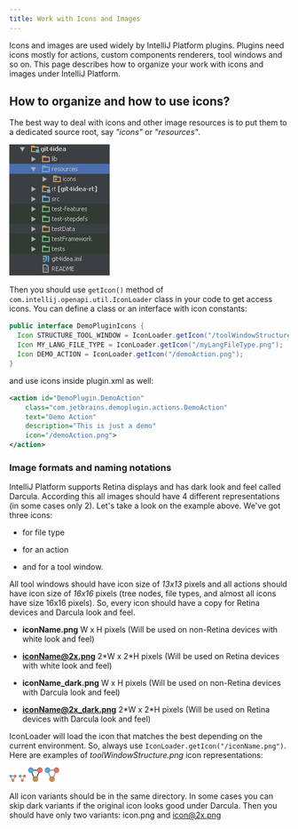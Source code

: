 ```yaml
---
title: Work with Icons and Images
---
```



Icons and images are used widely by IntelliJ Platform plugins.
Plugins need icons mostly for actions, custom components renderers, tool windows and so on.
This page describes how to organize your work with icons and images under IntelliJ Platform.

## How to organize and how to use icons?

The best way to deal with icons and other image resources is to put them to a dedicated source root, say *"icons"* or *"resources"*.

![Icons](img/icons1.png)

Then you should use `getIcon()` method of `com.intellij.openapi.util.IconLoader` class in your code to get access icons.
You can define a class or an interface with icon constants:

```java
public interface DemoPluginIcons {
  Icon STRUCTURE_TOOL_WINDOW = IconLoader.getIcon("/toolWindowStructure.png");
  Icon MY_LANG_FILE_TYPE = IconLoader.getIcon("/myLangFileType.png");
  Icon DEMO_ACTION = IconLoader.getIcon("/demoAction.png");
}
```
and use icons inside plugin.xml as well:

```xml
<action id="DemoPlugin.DemoAction"
    class="com.jetbrains.demoplugin.actions.DemoAction"
    text="Demo Action"
    description="This is just a demo"
    icon="/demoAction.png">
</action>
```

### Image formats and naming notations

IntelliJ Platform supports Retina displays and has dark look and feel called Darcula.
According this all images should have 4 different representations (in some cases only 2).
Let's take a look on the example above.
We've got three icons:

*  for file type

*  for an action

*  and for a tool window.

All tool windows should have icon size of *13x13*  pixels and all actions should have icon size of *16x16*  pixels (tree nodes, file types, and almost all icons have size 16x16 pixels).
So, every icon should have a copy for Retina devices and Darcula look and feel.

*  **iconName.png** W x H pixels (Will be used on non-Retina devices with white look and feel)

*  **iconName@2x.png** 2\*W x 2\*H pixels (Will be used on Retina devices with white look and feel)

*  **iconName_dark.png** W x H pixels (Will be used on non-Retina devices with Darcula look and feel)

*  **iconName@2x_dark.png** 2\*W x 2\*H pixels (Will be used on Retina devices with Darcula look and feel)


IconLoader will load the icon that matches the best depending on the current&nbsp;environment.
So, always use `IconLoader.getIcon("/iconName.png")`.
Here are examples of *toolWindowStructure.png* icon representations:


![Tool Window Structure](img/toolWindowStructure.png)
![Tool Window Structure, dark](img/toolWindowStructure_dark.png)
![Tool Window Structure, retina](img/toolWindowStructure@2x.png)
![Tool Window Structure, retina, dark](img/toolWindowStructure@2x_dark.png)

All icon variants should be in the same directory.
In some cases you can skip dark variants if the original icon looks good under Darcula.
Then you should have only two variants: icon.png and icon@2x.png


